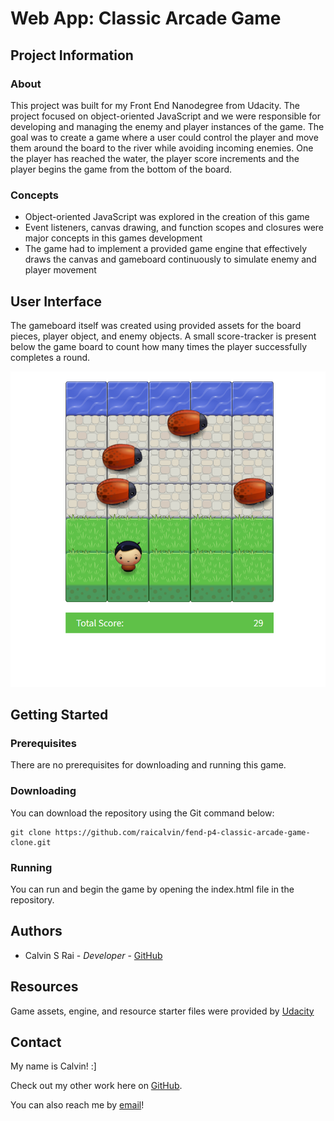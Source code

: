 # Web App: Classic Arcade Game

## Project Information

### About

This project was built for my Front End Nanodegree from Udacity. The project focused on object-oriented JavaScript and we were responsible for developing and managing the enemy and player instances of the game. The goal was to create a game where a user could control the player and move them around the board to the river while avoiding incoming enemies. One the player has reached the water, the player score increments and the player begins the game from the bottom of the board.

### Concepts

- Object-oriented JavaScript was explored in the creation of this game
- Event listeners, canvas drawing, and function scopes and closures were major concepts in this games development
- The game had to implement a provided game engine that effectively draws the canvas and gameboard continuously to simulate enemy and player movement

## User Interface

The gameboard itself was created using provided assets for the board pieces, player object, and enemy objects. A small score-tracker is present below the game board to count how many times the player successfully completes a round.

![](https://github.com/raicalvin/pictures/blob/master/pix-fend-p4-class-arcade-game/pic1.png)

## Getting Started

### Prerequisites

There are no prerequisites for downloading and running this game.

### Downloading

You can download the repository using the Git command below:

```
git clone https://github.com/raicalvin/fend-p4-classic-arcade-game-clone.git
```

### Running

You can run and begin the game by opening the index.html file in the repository.

## Authors

- Calvin S Rai - *Developer* - [GitHub](https://github.com/raicalvin)

## Resources

Game assets, engine, and resource starter files were provided by [Udacity](https://github.com/udacity/frontend-nanodegree-arcade-game)

## Contact

My name is Calvin! :]

Check out my other work here on [GitHub](https://github.com/raicalvin).

You can also reach me by [email](mailto:raicalvin@gmail.com)!
